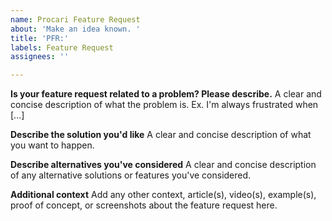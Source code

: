 ```yaml
---
name: Procari Feature Request
about: 'Make an idea known. '
title: 'PFR:'
labels: Feature Request
assignees: ''

---
```


**Is your feature request related to a problem? Please describe.**
A clear and concise description of what the problem is. Ex. I'm always frustrated when [...]

**Describe the solution you'd like**
A clear and concise description of what you want to happen.

**Describe alternatives you've considered**
A clear and concise description of any alternative solutions or features you've considered.

**Additional context**
Add any other context, article(s), video(s), example(s), proof of concept, or screenshots about the feature request here.
